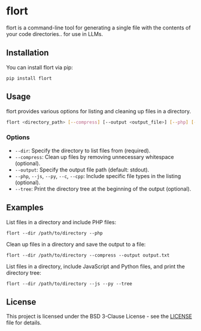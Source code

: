 # flort

flort is a command-line tool for generating a single file with the contents of your code directories.. for use in LLMs.

## Installation

You can install flort via pip:

```
pip install flort
```

## Usage

flort provides various options for listing and cleaning up files in a directory.

```bash
flort <directory_path> [--compress] [--output <output_file>] [--php] [--js] [--py] [--c] [--cpp] [--tree]
```

### Options

- `--dir`: Specify the directory to list files from (required).
- `--compress`: Clean up files by removing unnecessary whitespace (optional).
- `--output`: Specify the output file path (default: stdout).
- `--php`, `--js`, `--py`, `--c`, `--cpp`: Include specific file types in the listing (optional).
- `--tree`: Print the directory tree at the beginning of the output (optional).

## Examples

List files in a directory and include PHP files:

```
flort --dir /path/to/directory --php
```

Clean up files in a directory and save the output to a file:

```
flort --dir /path/to/directory --compress --output output.txt
```

List files in a directory, include JavaScript and Python files, and print the directory tree:

```
flort --dir /path/to/directory --js --py --tree
```

## License

This project is licensed under the BSD 3-Clause License - see the [LICENSE](LICENSE) file for details.

